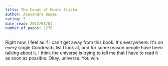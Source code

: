 ```yaml
---
title: The Count of Monte Cristo
author: Alexandre Dumas
rating: 5
date_read: 2012/08/04
number_of_pages: 1276
---
```


Right now, I feel as if I can't get away from this book. It's everywhere. It's on every single Goodreads list I look at, and for some reason people have been talking about it. I think the universe is trying to tell me that I have to read it as soon as possible. Okay, universe. You win.
